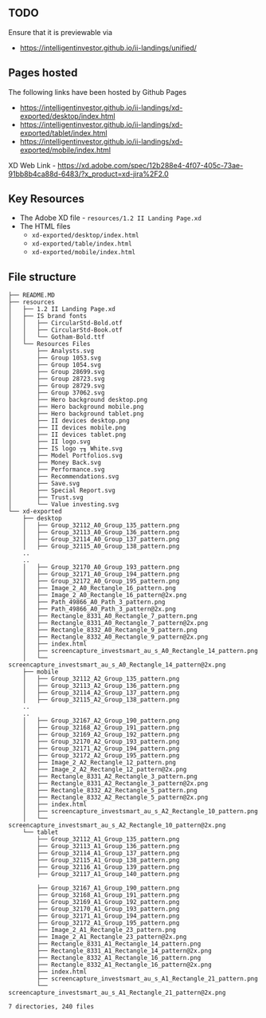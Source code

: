 ## TODO
Ensure that it is previewable via

- https://intelligentinvestor.github.io/ii-landings/unified/ 

## Pages hosted


The following links have been hosted by Github Pages

- https://intelligentinvestor.github.io/ii-landings/xd-exported/desktop/index.html 
- https://intelligentinvestor.github.io/ii-landings/xd-exported/tablet/index.html 
- https://intelligentinvestor.github.io/ii-landings/xd-exported/mobile/index.html 

XD Web Link - https://xd.adobe.com/spec/12b288e4-4f07-405c-73ae-91bb8b4ca88d-6483/?x_product=xd-jira%2F2.0

## Key Resources
- The Adobe XD file - `resources/1.2 II Landing Page.xd`
- The HTML files 
    - `xd-exported/desktop/index.html`
    - `xd-exported/table/index.html`
    - `xd-exported/mobile/index.html`

## File structure

```
├── README.MD
├── resources
│   ├── 1.2 II Landing Page.xd
│   ├── IS brand fonts
│   │   ├── CircularStd-Bold.otf
│   │   ├── CircularStd-Book.otf
│   │   └── Gotham-Bold.ttf
│   └── Resources Files
│       ├── Analysts.svg
│       ├── Group 1053.svg
│       ├── Group 1054.svg
│       ├── Group 28699.svg
│       ├── Group 28723.svg
│       ├── Group 28729.svg
│       ├── Group 37062.svg
│       ├── Hero background desktop.png
│       ├── Hero background mobile.png
│       ├── Hero background tablet.png
│       ├── II devices desktop.png
│       ├── II devices mobile.png
│       ├── II devices tablet.png
│       ├── II logo.svg
│       ├── IS logo ┬╖ White.svg
│       ├── Model Portfolios.svg
│       ├── Money Back.svg
│       ├── Performance.svg
│       ├── Recommendations.svg
│       ├── Save.svg
│       ├── Special Report.svg
│       ├── Trust.svg
│       └── Value investing.svg
└── xd-exported
    ├── desktop
    │   ├── Group_32112_A0_Group_135_pattern.png
    │   ├── Group_32113_A0_Group_136_pattern.png
    │   ├── Group_32114_A0_Group_137_pattern.png
    │   ├── Group_32115_A0_Group_138_pattern.png
    ..
    ..
    │   ├── Group_32170_A0_Group_193_pattern.png
    │   ├── Group_32171_A0_Group_194_pattern.png
    │   ├── Group_32172_A0_Group_195_pattern.png
    │   ├── Image_2_A0_Rectangle_16_pattern.png
    │   ├── Image_2_A0_Rectangle_16_pattern@2x.png
    │   ├── Path_49866_A0_Path_3_pattern.png
    │   ├── Path_49866_A0_Path_3_pattern@2x.png
    │   ├── Rectangle_8331_A0_Rectangle_7_pattern.png
    │   ├── Rectangle_8331_A0_Rectangle_7_pattern@2x.png
    │   ├── Rectangle_8332_A0_Rectangle_9_pattern.png
    │   ├── Rectangle_8332_A0_Rectangle_9_pattern@2x.png
    │   ├── index.html
    │   ├── screencapture_investsmart_au_s_A0_Rectangle_14_pattern.png
    │   └── screencapture_investsmart_au_s_A0_Rectangle_14_pattern@2x.png
    ├── mobile
    │   ├── Group_32112_A2_Group_135_pattern.png
    │   ├── Group_32113_A2_Group_136_pattern.png
    │   ├── Group_32114_A2_Group_137_pattern.png
    │   ├── Group_32115_A2_Group_138_pattern.png
    ..
    ..
    │   ├── Group_32167_A2_Group_190_pattern.png
    │   ├── Group_32168_A2_Group_191_pattern.png
    │   ├── Group_32169_A2_Group_192_pattern.png
    │   ├── Group_32170_A2_Group_193_pattern.png
    │   ├── Group_32171_A2_Group_194_pattern.png
    │   ├── Group_32172_A2_Group_195_pattern.png
    │   ├── Image_2_A2_Rectangle_12_pattern.png
    │   ├── Image_2_A2_Rectangle_12_pattern@2x.png
    │   ├── Rectangle_8331_A2_Rectangle_3_pattern.png
    │   ├── Rectangle_8331_A2_Rectangle_3_pattern@2x.png
    │   ├── Rectangle_8332_A2_Rectangle_5_pattern.png
    │   ├── Rectangle_8332_A2_Rectangle_5_pattern@2x.png
    │   ├── index.html
    │   ├── screencapture_investsmart_au_s_A2_Rectangle_10_pattern.png
    │   └── screencapture_investsmart_au_s_A2_Rectangle_10_pattern@2x.png
    └── tablet
        ├── Group_32112_A1_Group_135_pattern.png
        ├── Group_32113_A1_Group_136_pattern.png
        ├── Group_32114_A1_Group_137_pattern.png
        ├── Group_32115_A1_Group_138_pattern.png
        ├── Group_32116_A1_Group_139_pattern.png
        ├── Group_32117_A1_Group_140_pattern.png

        ├── Group_32167_A1_Group_190_pattern.png
        ├── Group_32168_A1_Group_191_pattern.png
        ├── Group_32169_A1_Group_192_pattern.png
        ├── Group_32170_A1_Group_193_pattern.png
        ├── Group_32171_A1_Group_194_pattern.png
        ├── Group_32172_A1_Group_195_pattern.png
        ├── Image_2_A1_Rectangle_23_pattern.png
        ├── Image_2_A1_Rectangle_23_pattern@2x.png
        ├── Rectangle_8331_A1_Rectangle_14_pattern.png
        ├── Rectangle_8331_A1_Rectangle_14_pattern@2x.png
        ├── Rectangle_8332_A1_Rectangle_16_pattern.png
        ├── Rectangle_8332_A1_Rectangle_16_pattern@2x.png
        ├── index.html
        ├── screencapture_investsmart_au_s_A1_Rectangle_21_pattern.png
        └── screencapture_investsmart_au_s_A1_Rectangle_21_pattern@2x.png

7 directories, 240 files

```
